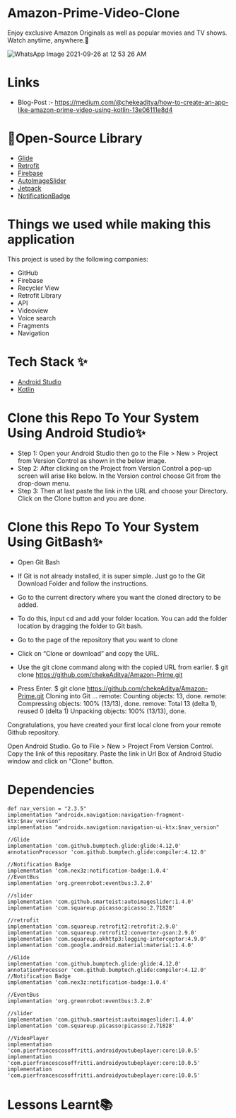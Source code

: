 # Amazon-Prime-Video-Clone
Enjoy exclusive Amazon Originals as well as popular movies and TV shows. Watch anytime, anywhere.:star_struck:

![WhatsApp Image 2021-09-26 at 12 53 26 AM](https://user-images.githubusercontent.com/86509987/134783873-bf8607e8-66be-435a-857b-b78cac29bc28.jpeg)

# Links 

* Blog-Post :- https://medium.com/@chekeaditya/how-to-create-an-app-like-amazon-prime-video-using-kotlin-13e06111e8d4

# 🔗Open-Source Library

* [Glide](https://github.com/bumptech/glide)
* [Retrofit](https://square.github.io/retrofit/)
* [Firebase](https://firebase.google.com/docs/auth)
* [AutoImageSlider](https://github.com/smarteist/Android-Image-Slider)
* [Jetpack](https://developer.android.com/jetpack)
* [NotificationBadge](https://github.com/nex3z/NotificationBadge)

# Things we used while making this application
This project is used by the following companies:

* GitHub
* Firebase
* Recycler View
* Retrofit Library
* API
* Videoview
* Voice search
* Fragments
* Navigation

# Tech Stack ✨

* [Android Studio](https://developer.android.com/studio)
* [Kotlin](https://kotlinlang.org/)

# Clone this Repo To Your System Using Android Studio✨

* Step 1: Open your Android Studio then go to the File > New > Project from Version Control as shown in the below image.
* Step 2: After clicking on the Project from Version Control a pop-up screen will arise like below. In the Version control choose Git from the drop-down menu.
* Step 3: Then at last paste the link in the URL and choose your Directory. Click on the Clone button and you are done.

# Clone this Repo To Your System Using GitBash✨

* Open Git Bash

* If Git is not already installed, it is super simple. Just go to the Git Download Folder and follow the instructions.

* Go to the current directory where you want the cloned directory to be added.

* To do this, input cd and add your folder location. You can add the folder location by dragging the folder to Git bash.

* Go to the page of the repository that you want to clone

* Click on “Clone or download” and copy the URL.

* Use the git clone command along with the copied URL from earlier. $ git clone https://github.com/chekeAditya/Amazon-Prime.git

* Press Enter. $ git clone https://github.com/chekeAditya/Amazon-Prime.git Cloning into Git … remote: Counting objects: 13, done. remote: Compressing objects: 100% (13/13), done. remove: Total 13 (delta 1), reused 0 (delta 1) Unpacking objects: 100% (13/13), done.

Congratulations, you have created your first local clone from your remote Github repository.

Open Android Studio. Go to File > New > Project From Version Control. Copy the link of this repositary. Paste the link in Url Box of Android Studio window and click on "Clone" button.

# Dependencies 

    def nav_version = "2.3.5"
    implementation "androidx.navigation:navigation-fragment-ktx:$nav_version"
    implementation "androidx.navigation:navigation-ui-ktx:$nav_version"
    
    //Glide
    implementation 'com.github.bumptech.glide:glide:4.12.0'
    annotationProcessor 'com.github.bumptech.glide:compiler:4.12.0'
    
    //Notification Badge
    implementation 'com.nex3z:notification-badge:1.0.4'
    //EventBus
    implementation 'org.greenrobot:eventbus:3.2.0'

    //slider
    implementation 'com.github.smarteist:autoimageslider:1.4.0'
    implementation 'com.squareup.picasso:picasso:2.71828'

    //retrofit
    implementation 'com.squareup.retrofit2:retrofit:2.9.0'
    implementation 'com.squareup.retrofit2:converter-gson:2.9.0'
    implementation 'com.squareup.okhttp3:logging-interceptor:4.9.0'
    implementation 'com.google.android.material:material:1.4.0'

    //Glide
    implementation 'com.github.bumptech.glide:glide:4.12.0'
    annotationProcessor 'com.github.bumptech.glide:compiler:4.12.0'
    //Notification Badge
    implementation 'com.nex3z:notification-badge:1.0.4'
    
    //EventBus
    implementation 'org.greenrobot:eventbus:3.2.0'

    //slider
    implementation 'com.github.smarteist:autoimageslider:1.4.0'
    implementation 'com.squareup.picasso:picasso:2.71828'
    
    //VideoPlayer
    implementation 'com.pierfrancescosoffritti.androidyoutubeplayer:core:10.0.5'
    implementation 'com.pierfrancescosoffritti.androidyoutubeplayer:core:10.0.5'
    implementation 'com.pierfrancescosoffritti.androidyoutubeplayer:core:10.0.5'

# Lessons Learnt📚
